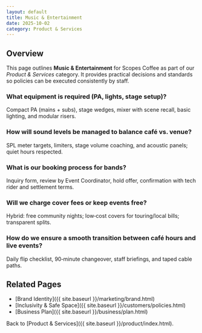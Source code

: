 ```yaml
---
layout: default
title: Music & Entertainment
date: 2025-10-02
category: Product & Services
---
```


## Overview
This page outlines **Music & Entertainment** for Scopes Coffee as part of our _Product & Services_ category. It provides practical decisions and standards so policies can be executed consistently by staff.

### What equipment is required (PA, lights, stage setup)?
Compact PA (mains + subs), stage wedges, mixer with scene recall, basic lighting, and modular risers.

### How will sound levels be managed to balance café vs. venue?
SPL meter targets, limiters, stage volume coaching, and acoustic panels; quiet hours respected.

### What is our booking process for bands?
Inquiry form, review by Event Coordinator, hold offer, confirmation with tech rider and settlement terms.

### Will we charge cover fees or keep events free?
Hybrid: free community nights; low‑cost covers for touring/local bills; transparent splits.

### How do we ensure a smooth transition between café hours and live events?
Daily flip checklist, 90‑minute changeover, staff briefings, and taped cable paths.

## Related Pages
- [Brand Identity]({{ site.baseurl }}/marketing/brand.html)
- [Inclusivity & Safe Space]({{ site.baseurl }}/customers/policies.html)
- [Business Plan]({{ site.baseurl }}/business/plan.html)

Back to [Product & Services]({{ site.baseurl }}/product/index.html).
